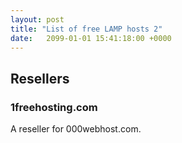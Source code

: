 ```yaml
---
layout: post
title: "List of free LAMP hosts 2"
date:   2099-01-01 15:41:18:00 +0000
---
```


## Resellers

### 1freehosting.com

A reseller for 000webhost.com.
